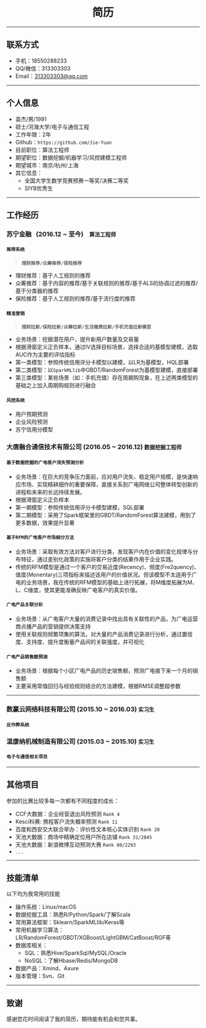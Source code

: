 <h1 align = "center"> 简历 </h1>

---
## **联系方式**
- 手机：18550288233
- QQ/微信：313303303
- Email：313303303@qq.com

---
## **个人信息**
- 袁杰/男/1991
- 硕士/河海大学/电子与通信工程
- 工作年限：2年
- Github：`https://github.com/Jie-Yuan`
- 目前职位：算法工程师
- 期望职位：数据挖掘/机器学习/风控建模工程师
- 期望城市：南京/杭州/上海
- 其它信息：
    - 全国大学生数学竞赛预赛一等奖/决赛二等奖
    - SIYB优秀生

---
## **工作经历**
### **苏宁金融    (2016.12 ~ 至今)**    `算法工程师`
#### `推荐系统`
> **`理财推荐/众筹推荐/保险推荐`**

- 理财推荐：基于人工规则的推荐
- 众筹推荐：基于内容的推荐/基于关联规则的推荐/基于ALS的协调过滤的推荐/基于分类器的推荐
- 保险推荐：基于人工规则的推荐/基于流行度的推荐

#### `精准营销`
> **`理财拉新/保险拉新/众筹拉新/生活缴费拉新/手机充值拉新模型`**

- 业务场景：挖掘潜在用户，提升新用户数量及交易量
- 根据滑窗定义正负样本，通过IV选择目标场景，选择合适的基模型建模，选取AUC作为主要的评估指标
- 第一类模型：参照传统信用评分卡模型以建模，以LR为基模型，HQL部署
- 第二类模型：以`SparkMLlib`中GBDT/RandomForest为基模型建模，直接部署
- 第三类模型：某些场景（如：手机充值）存在周期购现象，在上述两类模型的基础之上加入周期购规则进行融合

#### `风控系统`
- 用户预期预测
- 企业风险预测
- 苏宁信用分模型

### **大唐融合通信技术有限公司    (2016.05 ~ 2016.12)**    `数据挖掘工程师`
#### `基于数据挖掘的广电客户流失预测分析`
- 业务场景：在巨大的竞争压力面前，应对用户流失、稳定用户规模，是快速响应市场、实现精耕细作的重要保障，直接关系到广电网络公司整体转型创新的进程和未来的长远持续发展。
- 根据滑窗定义正负样本
- 第一期模型：参照传统信用评分卡模型建模，SQL部署
- 第二期模型：采用了Spark框架里的GBDT/RandomForest算法建模，用到了更多数据，效果提升显著

#### `基于RFM的广电客户市场细分方法`
- 业务场景：采取有效方法对客户进行分类，发现客户内在价值的变化规律与分布特征，通过差别化政策的实施将客户分类的结果作用于企业实践。
- 传统的RFM模型是通过一个客户的交易近度(Recency)、频度(Fre2quency)、值度(Monentary)三项指标来描述该用户的价值状况。但该模型不太适用于广电的业务场景，我在传统的RFM模型的基础上进行拓展，将M维度拓展为M、L、C维度，使其更能准确反映广电客户的真实价值。

#### `广电产品关联分析`
- 业务场景：从广电客户大量的消费记录中找出具有关联性的产品，为广电运营商点播产品的营销提供决策支持
- 使用关联规则频繁项集的算法，对大量的产品消费记录进行分析，通过置信度、支持度、提升度衡量产品间的关联强度，并可视化

#### `广电产品销售额预测`
- 业务场景：根据每个小区广电产品的历史销售额，预测广电接下来一个月的销售额
- 主要采用常值回归与经验规则结合的方法建模，根据RMSE调整超参数

---
### **数赢云网络科技有限公司   (2015.10 ~ 2016.03)**    `实习生`
#### `反作弊系统`

### **温康纳机械制造有限公司   (2015.03 ~ 2015.10)**    `实习生`
#### `电子与通信相关项目`

---
## **其他项目**
参加的比赛比较多每一次都有不同程度的成长：

- CCF大数据：企业经营退出风险预测 `Rank 4`
- Kesci科赛: 携程客户流失概率预测 `Rank 11`
- 百度和西安交大联合举办：评价性文本核心实体识别 `Rank 20`
- 天池大数据：商场中精确定位用户所在店铺 `Rank 31/2845`
- 天池大数据：新浪微博互动预测大赛 `Rank 80/2293`
- `...`

---
## **技能清单**

以下均为我常用的技能
- 操作系统：Linux/macOS
- 数据挖掘工具：熟悉R/Python/Spark/了解Scala
- 常用算法框架：Sklearn/SparkMLlib/Keras等
- 常用机器学习算法：LR/RandomForest/GBDT/XGBoost/LightGBM/CatBoost/RGF等
- 数据库相关：
    - SQL：熟悉Hive/SparkSql/MySQL/Oracle
    - NoSQL：了解Hbase/Redis/MongoDB
- 数据产品：Xmind、Axure
- 版本管理：Svn、Git






---
## **致谢**

感谢您花时间阅读了我的简历，期待能有机会和您共事。
